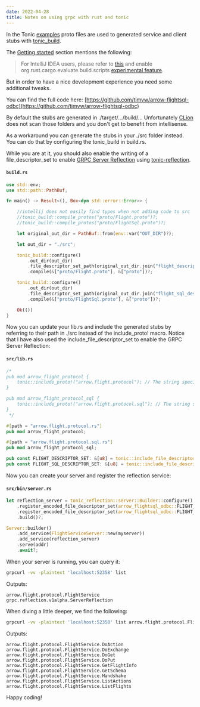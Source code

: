 ```yaml
---
date: 2022-04-28
title: Notes on using grpc with rust and tonic
---
```

In the Tonic [examples](https://github.com/hyperium/tonic/tree/master/examples) proto files are used to generated service and client stubs with [tonic_build](https://docs.rs/tonic-build/latest/tonic_build/). 

The [Getting started](https://github.com/hyperium/tonic/) section mentions the following: 
> For IntelliJ IDEA users, please refer to [this](https://github.com/intellij-rust/intellij-rust/pull/8056) and enable org.rust.cargo.evaluate.build.scripts [experimental feature](https://plugins.jetbrains.com/plugin/8182-rust/docs/rust-faq.html#experimental-features).

But in order to have a nice development experience you need some additional tweaks.

You can find the full code here: [https://github.com/timvw/arrow-flightsql-odbc](https://github.com/timvw/arrow-flightsql-odbc)

By default the stubs are generated in ./target/.../build/... Unfortunately [CLion](https://www.jetbrains.com/clion/) does not scan those folders and you don't get to benefit from intellisense.

As a workaround you can generate the stubs in your ./src folder instead. You can do that by configuring the tonic_build in build.rs.

While you are at it, you should also enable the writing of a file_descriptor_set to enable [GRPC Server Reflection](https://github.com/grpc/grpc/blob/master/doc/server-reflection.md) using [tonic-reflection](https://crates.io/crates/tonic-reflection).

#### **`build.rs`**
```rust
use std::env;
use std::path::PathBuf;

fn main() -> Result<(), Box<dyn std::error::Error>> {

    //intellij does not easily find types when not adding code to src
    //tonic_build::compile_protos("proto/Flight.proto")?;
    //tonic_build::compile_protos("proto/FlightSql.proto")?;

    let original_out_dir = PathBuf::from(env::var("OUT_DIR")?);

    let out_dir = "./src";

    tonic_build::configure()
        .out_dir(out_dir)
        .file_descriptor_set_path(original_out_dir.join("flight_descriptor.bin"))
        .compile(&["proto/Flight.proto"], &["proto"])?;

    tonic_build::configure()
        .out_dir(out_dir)
        .file_descriptor_set_path(original_out_dir.join("flight_sql_descriptor.bin"))
        .compile(&["proto/FlightSql.proto"], &["proto"])?;

    Ok(())
}
```

Now you can update your lib.rs and include the generated stubs by referring to their path in ./src instead of the include_proto! macro. Notice that I have also used the include_file_descriptor_set to enable the GRPC Server Reflection:

#### **`src/lib.rs`**
```rust
/*
pub mod arrow_flight_protocol {
    tonic::include_proto!("arrow.flight.protocol"); // The string specified here must match the proto package name
}

pub mod arrow_flight_protocol_sql {
    tonic::include_proto!("arrow.flight.protocol.sql"); // The string specified here must match the proto package name
}
 */

#[path = "arrow.flight.protocol.rs"]
pub mod arrow_flight_protocol;

#[path = "arrow.flight.protocol.sql.rs"]
pub mod arrow_flight_protocol_sql;

pub const FLIGHT_DESCRIPTOR_SET: &[u8] = tonic::include_file_descriptor_set!("flight_descriptor");
pub const FLIGHT_SQL_DESCRIPTOR_SET: &[u8] = tonic::include_file_descriptor_set!("flight_sql_descriptor");
```
Now you can create your server and register the reflection service:

#### **`src/bin/server.rs`**
```rust
let reflection_server = tonic_reflection::server::Builder::configure()
    .register_encoded_file_descriptor_set(arrow_flightsql_odbc::FLIGHT_DESCRIPTOR_SET)
    .register_encoded_file_descriptor_set(arrow_flightsql_odbc::FLIGHT_SQL_DESCRIPTOR_SET)
    .build()?;

Server::builder()
    .add_service(FlightServiceServer::new(myserver))
    .add_service(reflection_server)
    .serve(addr)
    .await?;
```

When your server is running, you can query it:

```bash
grpcurl -vv -plaintext 'localhost:52358' list
```

Outputs:
```text
arrow.flight.protocol.FlightService
grpc.reflection.v1alpha.ServerReflection
```

When diving a little deeper, we find the following:

```bash
grpcurl -vv -plaintext 'localhost:52358' list arrow.flight.protocol.FlightService
```

Outputs:
```text
arrow.flight.protocol.FlightService.DoAction
arrow.flight.protocol.FlightService.DoExchange
arrow.flight.protocol.FlightService.DoGet
arrow.flight.protocol.FlightService.DoPut
arrow.flight.protocol.FlightService.GetFlightInfo
arrow.flight.protocol.FlightService.GetSchema
arrow.flight.protocol.FlightService.Handshake
arrow.flight.protocol.FlightService.ListActions
arrow.flight.protocol.FlightService.ListFlights
```

Happy coding!